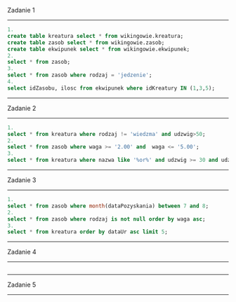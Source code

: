 Zadanie 1
***
```sql
1.
create table kreatura select * from wikingowie.kreatura;
create table zasob select * from wikingowie.zasob;
create table ekwipunek select * from wikingowie.ekwipunek;
2.
select * from zasob;
3.
select * from zasob where rodzaj = 'jedzenie';
4.
select idZasobu, ilosc from ekwipunek where idKreatury IN (1,3,5);
```
***
Zadanie 2
***
```sql
1.
select * from kreatura where rodzaj != 'wiedzma' and udzwig>50;
2.
select * from zasob where waga >= '2.00' and  waga <= '5.00';
3.
select * from kreatura where nazwa like '%or%' and udzwig >= 30 and udzwig <= 70;
```
***
Zadanie 3
***
```sql
1.
select * from zasob where month(dataPozyskania) between 7 and 8;
2.
select * from zasob where rodzaj is not null order by waga asc;
3.
select * from kreatura order by dataUr asc limit 5;
```
***
Zadanie 4
***
```sql


```
***
Zadanie 5
***
```sql


```
